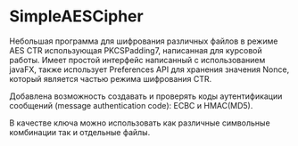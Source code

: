 # SimpleAESCipher
Небольшая программа для шифрования различных файлов в режиме AES CTR использующая PKCSPadding7, написанная для курсовой работы.
Имеет простой интерфейс написанный с использованием javaFX, также использует Preferences API для хранения значения Nonce,
который является частью режима шифрования CTR.

Добавлена возможность создавать и проверять коды аутентификации сообщений (message authentication code): ECBC и HMAC(MD5).

В качестве ключа можно использовать как различные символьные комбинации так и отдельные файлы.
